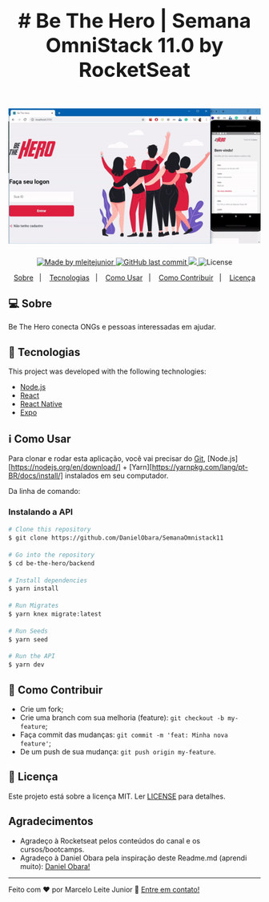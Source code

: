 

<h4 align="center" style="font-size: 40px" > 
    # Be The Hero | Semana OmniStack 11.0 by RocketSeat
</h4>

<h1 align="center">
    <img alt="BeTheHero" title="#BeTheHero" src=".github/preview.gif" width="640px" />
</h1>

<p align="center">
	
  <a href="https://www.linkedin.com/in/marcelo-leite-junior-472a9313a/">
    <img alt="Made by mleitejunior" src="https://img.shields.io/badge/created%20by-mleitejunior-brightgreen">
  </a>

  <a href="https://github.com/DanielObara/SemanaOmnistack11/commits/master">
    <img alt="GitHub last commit" src="https://img.shields.io/github/last-commit/mleitejunior/be-the-hero">
  </a>

<a aria-label="Completed" href="https://rocketseat.com.br/">
    <img src="https://img.shields.io/badge/OmniStack-done-green?logo=data:image/png;base64,iVBORw0KGgoAAAANSUhEUgAAABAAAAAQCAMAAAAoLQ9TAAAALVBMVEVHcExxWsF0XMJzXMJxWcFsUsD///9jRrzY0u6Xh9Gsn9n39fyMecy0qd2bjNJWBT0WAAAABHRSTlMA2Do606wF2QAAAGlJREFUGJVdj1cWwCAIBLEsRU3uf9xobDH8+GZwUYi8i6ucJwrxKE+7D0G9Q4vlYqtmCSjndr4CgCgzlyFgfKfKCVO0LrPKjmiqMxGXkJwNnXskqWG+1oSM+BSwD8f29YLNjvx/OQrn+g99oQSoNmt3PgAAAABJRU5ErkJggg=="></img>
  </a>
  <img alt="License" src="https://img.shields.io/badge/license-MIT-brightgreen">
</p>

<p align="center">
  <a href="#-sobre">Sobre</a>&nbsp;&nbsp;&nbsp;|&nbsp;&nbsp;&nbsp;
  <a href="#rocket-Tecnologias">Tecnologias</a>&nbsp;&nbsp;&nbsp;|&nbsp;&nbsp;&nbsp;
  <a href="#information_source-como-usar">Como Usar</a>&nbsp;&nbsp;&nbsp;|&nbsp;&nbsp;&nbsp;
  <a href="#🤔-como-contribuir">Como Contribuir</a>&nbsp;&nbsp;&nbsp;|&nbsp;&nbsp;&nbsp;
  <a href="#memo-licença">Licença</a>
</p>

## 💻 Sobre

Be The Hero conecta ONGs e pessoas interessadas em ajudar.


## :rocket: Tecnologias

This project was developed with the following technologies:

- [Node.js](https://nodejs.org/en/) 
- [React](https://reactjs.org)
- [React Native](https://facebook.github.io/react-native/)
- [Expo](https://expo.io/)

## :information_source: Como Usar

Para clonar e rodar esta aplicação, você vai precisar do [Git](https://git-scm.com), [Node.js][https://nodejs.org/en/download/] + [Yarn][https://yarnpkg.com/lang/pt-BR/docs/install/] instalados em seu computador.

Da linha de comando:

### Instalando a API
```bash
# Clone this repository
$ git clone https://github.com/DanielObara/SemanaOmnistack11

# Go into the repository
$ cd be-the-hero/backend

# Install dependencies
$ yarn install

# Run Migrates
$ yarn knex migrate:latest 

# Run Seeds
$ yarn seed

# Run the API
$ yarn dev
```

## 🤔 Como Contribuir

- Crie um fork;
- Crie uma branch com sua melhoria (feature): `git checkout -b my-feature`;
- Faça commit das mudanças: `git commit -m 'feat: Minha nova feature'`;
- De um push de sua mudança: `git push origin my-feature`.

## :memo: Licença

Este projeto está sobre a licença MIT. Ler [LICENSE](LICENSE.md) para detalhes.

## Agradecimentos

- Agradeço à Rocketseat pelos conteúdos do canal e os cursos/bootcamps.
- Agradeço à Daniel Obara pela inspiração deste Readme.md (aprendi muito): [Daniel Obara!](https://www.linkedin.com/in/danielobara/)

---

Feito com ♥ por Marcelo Leite Junior :wave: [Entre em contato!](https://www.linkedin.com/in/marcelo-leite-junior-472a9313a/)
